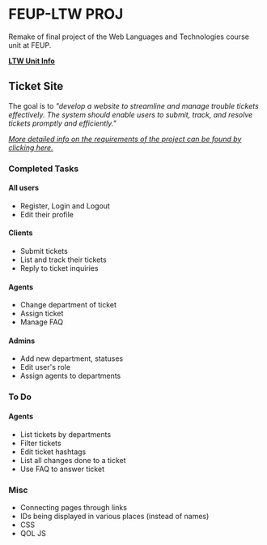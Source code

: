 # FEUP-LTW PROJ

Remake of final project of the Web Languages and Technologies course unit at FEUP.

[**LTW Unit Info**](https://sigarra.up.pt/feup/pt/ucurr_geral.ficha_uc_view?pv_ocorrencia_id=501681)

## Ticket Site

The goal is to *"develop a website to streamline and manage trouble tickets effectively. The system should enable users to submit, track, and resolve tickets promptly and efficiently."*

[*More detailed info on the requirements of the project can be found by clicking here.*](https://web.fe.up.pt/~arestivo/page/courses/ltw/project/)

### Completed Tasks

#### All users
- Register, Login and Logout
- Edit their profile

#### Clients
- Submit tickets
- List and track their tickets
- Reply to ticket inquiries

#### Agents
- Change department of ticket
- Assign ticket
- Manage FAQ

#### Admins
- Add new department, statuses
- Edit user's role
- Assign agents to departments

### To Do

#### Agents
- List tickets by departments
- Filter tickets
- Edit ticket hashtags
- List all changes done to a ticket
- Use FAQ to answer ticket

### Misc
- Connecting pages through links
- IDs being displayed in various places (instead of names)
- CSS
- QOL JS

